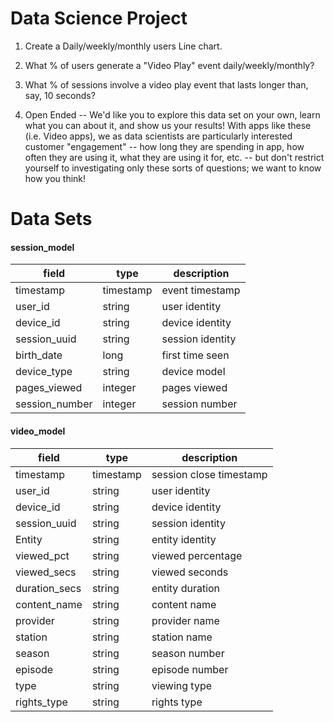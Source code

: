 # Data Science Project

1) Create a Daily/weekly/monthly users Line chart.

2) What % of users generate a "Video Play" event daily/weekly/monthly?

3) What % of sessions involve a video play event that lasts longer than, say, 10 seconds?

4) Open Ended -- We'd like you to explore this data set on your own, learn what you can about it, and show us your results! With apps like these (i.e. Video apps), we as data scientists are particularly interested customer "engagement" -- how long they are spending in app, how often they are using it, what they are using it for, etc. -- but don't restrict yourself to investigating only these sorts of questions; we want to know how you think!

# Data Sets

#### session_model 

| field | type | description |
| ------------- | ------------- | ------------- |
| timestamp | timestamp | event timestamp |
| user_id | string | user identity |
| device_id | string | device identity |
| session_uuid | string | session identity |
| birth_date | long | first time seen |
| device_type | string | device model | 
| pages_viewed | integer | pages viewed |
| session_number | integer | session number |


#### video_model 

| field | type | description |
| ------------- | ------------- | ------------- |
| timestamp | timestamp | session close timestamp |
| user_id | string | user identity |
| device_id | string | device identity |
| session_uuid | string | session identity |
| Entity | string | entity identity |
| viewed_pct | string | viewed percentage |
| viewed_secs | string | viewed seconds |
| duration_secs | string | entity duration |
| content_name | string | content name |
| provider | string | provider name |
| station | string | station name |
| season | string | season number |
| episode | string | episode number |
| type | string | viewing type |
| rights_type | string | rights type |

